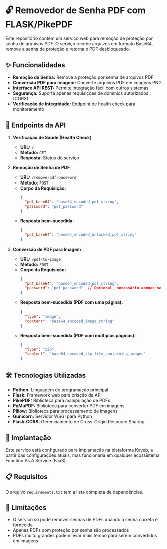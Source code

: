 # 🔓 Removedor de Senha PDF com FLASK/PikePDF

Este repositório contém um serviço web para remoção de proteção por senha de arquivos PDF. O serviço recebe arquivos em formato Base64, remove a senha de proteção e retorna o PDF desbloqueado.

## ✨ Funcionalidades

- **Remoção de Senha:** Remove a proteção por senha de arquivos PDF
- **Conversão PDF para Imagem:** Converte arquivos PDF em imagens PNG
- **Interface API REST:** Permite integração fácil com outros sistemas
- **Segurança:** Suporta apenas requisições de domínios autorizados (CORS)
- **Verificação de Integridade:** Endpoint de health check para monitoramento

## 🔌 Endpoints da API

1. **Verificação de Saúde (Health Check)**
   - **URL:** `/`
   - **Método:** `GET`
   - **Resposta:** Status do serviço

2. **Remoção de Senha de PDF**
   - **URL:** `/remove-pdf-password`
   - **Método:** `POST`
   - **Corpo da Requisição:**
     ```json
     {
       "pdf_base64": "base64_encoded_pdf_string",
       "password": "pdf_password"
     }
     ```
   - **Resposta bem-sucedida:**
     ```json
     {
       "pdf_base64": "base64_encoded_unlocked_pdf_string"
     }
     ```

3. **Conversão de PDF para Imagem**
   - **URL:** `/pdf-to-image`
   - **Método:** `POST`
   - **Corpo da Requisição:**
     ```json
     {
       "pdf_base64": "base64_encoded_pdf_string",
       "password": "pdf_password"  // Opcional, necessário apenas se o PDF estiver protegido
     }
     ```
   - **Resposta bem-sucedida (PDF com uma página):**
     ```json
     {
       "type": "image",
       "content": "base64_encoded_image_string"
     }
     ```
   - **Resposta bem-sucedida (PDF com múltiplas páginas):**
     ```json
     {
       "type": "zip",
       "content": "base64_encoded_zip_file_containing_images"
     }
     ```

## 🛠️ Tecnologias Utilizadas

- **Python:** Linguagem de programação principal
- **Flask:** Framework web para criação da API
- **PikePDF:** Biblioteca para manipulação de PDFs
- **PyMuPDF:** Biblioteca para converter PDF em imagens
- **Pillow:** Biblioteca para processamento de imagens
- **Gunicorn:** Servidor WSGI para Python
- **Flask-CORS:** Gerenciamento de Cross-Origin Resource Sharing

## 🚀 Implantação

Este serviço está configurado para implantação na plataforma Koyeb, a partir das configurações atuais, mas funcionaria em qualquer ecossistema Function As A Service (FaaS).

## 📋 Requisitos

O arquivo `requirements.txt` tem a lista completa de dependências.

## 🚨 Limitações

- O serviço só pode remover senhas de PDFs quando a senha correta é fornecida
- Apenas PDFs com proteção por senha são processados
- PDFs muito grandes podem levar mais tempo para serem convertidos em imagens
